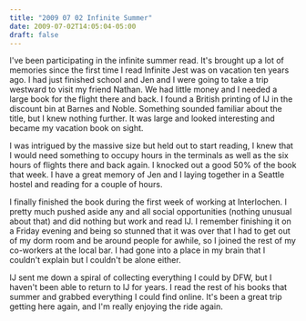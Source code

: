 ```yaml
---
title: "2009 07 02 Infinite Summer"
date: 2009-07-02T14:05:04-05:00
draft: false
---
```



I've been participating in the infinite summer read. It's brought up a lot of memories since the first time I read Infinite Jest was on vacation ten years ago. I had just finished school and Jen and I were going to take a trip westward to visit my friend Nathan. We had little money and I needed a large book for the flight there and back.  I found a British printing of IJ in the discount bin at Barnes and Noble. Something sounded familiar about the title, but I knew nothing further. It was large and looked interesting and became my vacation book on sight.

I was intrigued by the massive size but held out to start reading, I knew that I would need something to occupy hours in the terminals as well as the six hours of flights there and back again.  I knocked out a good 50% of the book that week. I have a great memory of Jen and I laying together in a Seattle hostel and reading for a couple of hours. 

I finally finished the book during the first week of working at Interlochen. I pretty much pushed aside any and all social opportunities (nothing unusual about that) and did nothing but work and read IJ. I remember finishing it on a Friday evening and being so stunned that it was over that I had to get out of my dorm room and be around people for awhile, so I joined the rest of my co-workers at the local bar. I had gone into a place in my brain that I couldn't explain but I couldn't be alone either. 

IJ sent me down a spiral of collecting everything I could by DFW, but I haven't been able to return to IJ for years. I read the rest of his books that summer and grabbed everything I could find online. It's been a great trip getting here again, and I'm really enjoying the ride again. 
